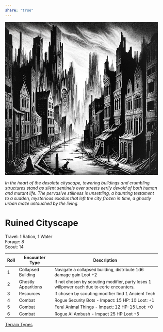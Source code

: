 ```yaml
---  
share: "true"  
---  
```

  
![Pasted image 20240126174801](./Pasted%20image%2020240126174801.png)  
  
*In the heart of the desolate cityscape, towering buildings and crumbling structures stand as silent sentinels over streets eerily devoid of both human and mutant life. The pervasive stillness is unsettling, a haunting testament to a sudden, mysterious exodus that left the city frozen in time, a ghostly urban maze untouched by the living.*  
  
# Ruined Cityscape  
  
Travel: 1 Ration, 1 Water  
Forage: 8  
Scout: 14  
  
| Roll | Encounter Type | Description |  
| ---- | ---- | ---- |  
| 1 | Collapsed Building | Navigate a collapsed building, distribute 1d6 damage gain Loot +2 |  
| 2 | Ghostly Apparitions | If not chosen by scouting modifier, party loses 1 willpower each due to eerie encounters. |  
| 3 | Resources | If chosen by scouting modifier find 1 Ancient Tech |  
| 4 | Combat | Rogue Security Bots - Impact: 15 HP: 10 Loot: +1 |  
| 5 | Combat | Feral Animal Things - Impact: 12 HP: 15 Loot: +0 |  
| 6 | Combat | Rogue AI Ambush - Impact 25 HP Loot +5 |  
  
[Terrain Types](./Terrain%20Types.html)